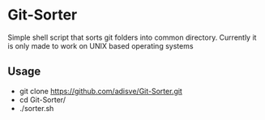 # Git-Sorter
Simple shell script that sorts git folders into common directory. Currently it is only made to work on UNIX based operating systems

## Usage

  * git clone https://github.com/adisve/Git-Sorter.git
  * cd Git-Sorter/
  * ./sorter.sh
